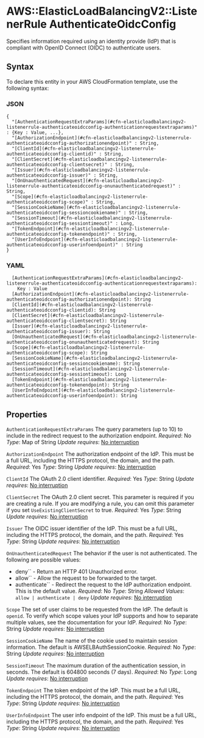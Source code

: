 # AWS::ElasticLoadBalancingV2::ListenerRule AuthenticateOidcConfig<a name="aws-properties-elasticloadbalancingv2-listenerrule-authenticateoidcconfig"></a>

Specifies information required using an identity provide \(IdP\) that is compliant with OpenID Connect \(OIDC\) to authenticate users\.

## Syntax<a name="aws-properties-elasticloadbalancingv2-listenerrule-authenticateoidcconfig-syntax"></a>

To declare this entity in your AWS CloudFormation template, use the following syntax:

### JSON<a name="aws-properties-elasticloadbalancingv2-listenerrule-authenticateoidcconfig-syntax.json"></a>

```
{
  "[AuthenticationRequestExtraParams](#cfn-elasticloadbalancingv2-listenerrule-authenticateoidcconfig-authenticationrequestextraparams)" : {Key : Value, ...},
  "[AuthorizationEndpoint](#cfn-elasticloadbalancingv2-listenerrule-authenticateoidcconfig-authorizationendpoint)" : String,
  "[ClientId](#cfn-elasticloadbalancingv2-listenerrule-authenticateoidcconfig-clientid)" : String,
  "[ClientSecret](#cfn-elasticloadbalancingv2-listenerrule-authenticateoidcconfig-clientsecret)" : String,
  "[Issuer](#cfn-elasticloadbalancingv2-listenerrule-authenticateoidcconfig-issuer)" : String,
  "[OnUnauthenticatedRequest](#cfn-elasticloadbalancingv2-listenerrule-authenticateoidcconfig-onunauthenticatedrequest)" : String,
  "[Scope](#cfn-elasticloadbalancingv2-listenerrule-authenticateoidcconfig-scope)" : String,
  "[SessionCookieName](#cfn-elasticloadbalancingv2-listenerrule-authenticateoidcconfig-sessioncookiename)" : String,
  "[SessionTimeout](#cfn-elasticloadbalancingv2-listenerrule-authenticateoidcconfig-sessiontimeout)" : Long,
  "[TokenEndpoint](#cfn-elasticloadbalancingv2-listenerrule-authenticateoidcconfig-tokenendpoint)" : String,
  "[UserInfoEndpoint](#cfn-elasticloadbalancingv2-listenerrule-authenticateoidcconfig-userinfoendpoint)" : String
}
```

### YAML<a name="aws-properties-elasticloadbalancingv2-listenerrule-authenticateoidcconfig-syntax.yaml"></a>

```
  [AuthenticationRequestExtraParams](#cfn-elasticloadbalancingv2-listenerrule-authenticateoidcconfig-authenticationrequestextraparams):
    Key : Value
  [AuthorizationEndpoint](#cfn-elasticloadbalancingv2-listenerrule-authenticateoidcconfig-authorizationendpoint): String
  [ClientId](#cfn-elasticloadbalancingv2-listenerrule-authenticateoidcconfig-clientid): String
  [ClientSecret](#cfn-elasticloadbalancingv2-listenerrule-authenticateoidcconfig-clientsecret): String
  [Issuer](#cfn-elasticloadbalancingv2-listenerrule-authenticateoidcconfig-issuer): String
  [OnUnauthenticatedRequest](#cfn-elasticloadbalancingv2-listenerrule-authenticateoidcconfig-onunauthenticatedrequest): String
  [Scope](#cfn-elasticloadbalancingv2-listenerrule-authenticateoidcconfig-scope): String
  [SessionCookieName](#cfn-elasticloadbalancingv2-listenerrule-authenticateoidcconfig-sessioncookiename): String
  [SessionTimeout](#cfn-elasticloadbalancingv2-listenerrule-authenticateoidcconfig-sessiontimeout): Long
  [TokenEndpoint](#cfn-elasticloadbalancingv2-listenerrule-authenticateoidcconfig-tokenendpoint): String
  [UserInfoEndpoint](#cfn-elasticloadbalancingv2-listenerrule-authenticateoidcconfig-userinfoendpoint): String
```

## Properties<a name="aws-properties-elasticloadbalancingv2-listenerrule-authenticateoidcconfig-properties"></a>

`AuthenticationRequestExtraParams`  <a name="cfn-elasticloadbalancingv2-listenerrule-authenticateoidcconfig-authenticationrequestextraparams"></a>
The query parameters \(up to 10\) to include in the redirect request to the authorization endpoint\.
*Required*: No
*Type*: Map of String
*Update requires*: [No interruption](https://docs.aws.amazon.com/AWSCloudFormation/latest/UserGuide/using-cfn-updating-stacks-update-behaviors.html#update-no-interrupt)

`AuthorizationEndpoint`  <a name="cfn-elasticloadbalancingv2-listenerrule-authenticateoidcconfig-authorizationendpoint"></a>
The authorization endpoint of the IdP\. This must be a full URL, including the HTTPS protocol, the domain, and the path\.
*Required*: Yes
*Type*: String
*Update requires*: [No interruption](https://docs.aws.amazon.com/AWSCloudFormation/latest/UserGuide/using-cfn-updating-stacks-update-behaviors.html#update-no-interrupt)

`ClientId`  <a name="cfn-elasticloadbalancingv2-listenerrule-authenticateoidcconfig-clientid"></a>
The OAuth 2\.0 client identifier\.
*Required*: Yes
*Type*: String
*Update requires*: [No interruption](https://docs.aws.amazon.com/AWSCloudFormation/latest/UserGuide/using-cfn-updating-stacks-update-behaviors.html#update-no-interrupt)

`ClientSecret`  <a name="cfn-elasticloadbalancingv2-listenerrule-authenticateoidcconfig-clientsecret"></a>
The OAuth 2\.0 client secret\. This parameter is required if you are creating a rule\. If you are modifying a rule, you can omit this parameter if you set `UseExistingClientSecret` to true\.
*Required*: Yes
*Type*: String
*Update requires*: [No interruption](https://docs.aws.amazon.com/AWSCloudFormation/latest/UserGuide/using-cfn-updating-stacks-update-behaviors.html#update-no-interrupt)

`Issuer`  <a name="cfn-elasticloadbalancingv2-listenerrule-authenticateoidcconfig-issuer"></a>
The OIDC issuer identifier of the IdP\. This must be a full URL, including the HTTPS protocol, the domain, and the path\.
*Required*: Yes
*Type*: String
*Update requires*: [No interruption](https://docs.aws.amazon.com/AWSCloudFormation/latest/UserGuide/using-cfn-updating-stacks-update-behaviors.html#update-no-interrupt)

`OnUnauthenticatedRequest`  <a name="cfn-elasticloadbalancingv2-listenerrule-authenticateoidcconfig-onunauthenticatedrequest"></a>
The behavior if the user is not authenticated\. The following are possible values:
+ deny`` \- Return an HTTP 401 Unauthorized error\.
+ allow`` \- Allow the request to be forwarded to the target\.
+ authenticate`` \- Redirect the request to the IdP authorization endpoint\. This is the default value\.
*Required*: No
*Type*: String
*Allowed Values*: `allow | authenticate | deny`
*Update requires*: [No interruption](https://docs.aws.amazon.com/AWSCloudFormation/latest/UserGuide/using-cfn-updating-stacks-update-behaviors.html#update-no-interrupt)

`Scope`  <a name="cfn-elasticloadbalancingv2-listenerrule-authenticateoidcconfig-scope"></a>
The set of user claims to be requested from the IdP\. The default is `openid`\.
To verify which scope values your IdP supports and how to separate multiple values, see the documentation for your IdP\.
*Required*: No
*Type*: String
*Update requires*: [No interruption](https://docs.aws.amazon.com/AWSCloudFormation/latest/UserGuide/using-cfn-updating-stacks-update-behaviors.html#update-no-interrupt)

`SessionCookieName`  <a name="cfn-elasticloadbalancingv2-listenerrule-authenticateoidcconfig-sessioncookiename"></a>
The name of the cookie used to maintain session information\. The default is AWSELBAuthSessionCookie\.
*Required*: No
*Type*: String
*Update requires*: [No interruption](https://docs.aws.amazon.com/AWSCloudFormation/latest/UserGuide/using-cfn-updating-stacks-update-behaviors.html#update-no-interrupt)

`SessionTimeout`  <a name="cfn-elasticloadbalancingv2-listenerrule-authenticateoidcconfig-sessiontimeout"></a>
The maximum duration of the authentication session, in seconds\. The default is 604800 seconds \(7 days\)\.
*Required*: No
*Type*: Long
*Update requires*: [No interruption](https://docs.aws.amazon.com/AWSCloudFormation/latest/UserGuide/using-cfn-updating-stacks-update-behaviors.html#update-no-interrupt)

`TokenEndpoint`  <a name="cfn-elasticloadbalancingv2-listenerrule-authenticateoidcconfig-tokenendpoint"></a>
The token endpoint of the IdP\. This must be a full URL, including the HTTPS protocol, the domain, and the path\.
*Required*: Yes
*Type*: String
*Update requires*: [No interruption](https://docs.aws.amazon.com/AWSCloudFormation/latest/UserGuide/using-cfn-updating-stacks-update-behaviors.html#update-no-interrupt)

`UserInfoEndpoint`  <a name="cfn-elasticloadbalancingv2-listenerrule-authenticateoidcconfig-userinfoendpoint"></a>
The user info endpoint of the IdP\. This must be a full URL, including the HTTPS protocol, the domain, and the path\.
*Required*: Yes
*Type*: String
*Update requires*: [No interruption](https://docs.aws.amazon.com/AWSCloudFormation/latest/UserGuide/using-cfn-updating-stacks-update-behaviors.html#update-no-interrupt)
